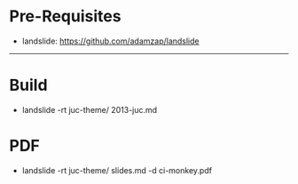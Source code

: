 # Pre-Requisites
- landslide: https://github.com/adamzap/landslide

---

# Build
- landslide -rt juc-theme/ 2013-juc.md

# PDF
- landslide -rt juc-theme/ slides.md -d ci-monkey.pdf
